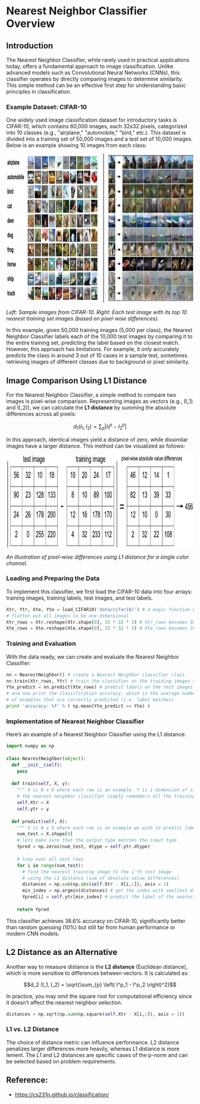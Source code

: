 # Nearest Neighbor Classifier Overview

## Introduction

The Nearest Neighbor Classifier, while rarely used in practical applications today, offers a fundamental approach to image classification. Unlike advanced models such as Convolutional Neural Networks (CNNs), this classifier operates by directly comparing images to determine similarity. This simple method can be an effective first step for understanding basic principles in classification.

### Example Dataset: CIFAR-10

One widely used image classification dataset for introductory tasks is CIFAR-10, which contains 60,000 images, each 32x32 pixels, categorized into 10 classes (e.g., "airplane," "automobile," "bird," etc.). This dataset is divided into a training set of 50,000 images and a test set of 10,000 images. Below is an example showing 10 images from each class:

<img src="CIFAR-10.jpg" alt="CIFAR-10" width="900" height="400"/>

*Left: Sample images from CIFAR-10. Right: Each test image with its top 10 nearest training set images (based on pixel-wise differences).*

In this example, given 50,000 training images (5,000 per class), the Nearest Neighbor Classifier labels each of the 10,000 test images by comparing it to the entire training set, predicting the label based on the closest match. However, this approach has limitations. For example, it only accurately predicts the class in around 3 out of 10 cases in a sample test, sometimes retrieving images of different classes due to background or pixel similarity.

## Image Comparison Using L1 Distance

For the Nearest Neighbor Classifier, a simple method to compare two images is pixel-wise comparison. Representing images as vectors (e.g., \(I_1\) and \(I_2\)), we can calculate the **L1 distance** by summing the absolute differences across all pixels:

$$d_1 (I_1, I_2) = \sum_{p} \left| I^p_1 - I^p_2 \right|$$

In this approach, identical images yield a distance of zero, while dissimilar images have a larger distance. This method can be visualized as follows:

<img src="pixel-wise differences.jpeg" alt="pixel-wise differences" width="800" height="250"/>


*An illustration of pixel-wise differences using L1 distance for a single color channel.*

### Loading and Preparing the Data

To implement this classifier, we first load the CIFAR-10 data into four arrays: training images, training labels, test images, and test labels.

```python
Xtr, Ytr, Xte, Yte = load_CIFAR10('data/cifar10/') # a magic function we provide
# flatten out all images to be one-dimensional
Xtr_rows = Xtr.reshape(Xtr.shape[0], 32 * 32 * 3) # Xtr_rows becomes 50000 x 3072
Xte_rows = Xte.reshape(Xte.shape[0], 32 * 32 * 3) # Xte_rows becomes 10000 x 3072
```
### Training and Evaluation

With the data ready, we can create and evaluate the Nearest Neighbor Classifier:

```python
nn = NearestNeighbor() # create a Nearest Neighbor classifier class
nn.train(Xtr_rows, Ytr) # train the classifier on the training images and labels
Yte_predict = nn.predict(Xte_rows) # predict labels on the test images
# and now print the classification accuracy, which is the average number
# of examples that are correctly predicted (i.e. label matches)
print 'accuracy: %f' % ( np.mean(Yte_predict == Yte) )
```

### Implementation of Nearest Neighbor Classifier

Here’s an example of a Nearest Neighbor Classifier using the L1 distance:

```python
import numpy as np

class NearestNeighbor(object):
  def __init__(self):
    pass

  def train(self, X, y):
    """ X is N x D where each row is an example. Y is 1-dimension of size N """
    # the nearest neighbor classifier simply remembers all the training data
    self.Xtr = X
    self.ytr = y

  def predict(self, X):
    """ X is N x D where each row is an example we wish to predict label for """
    num_test = X.shape[0]
    # lets make sure that the output type matches the input type
    Ypred = np.zeros(num_test, dtype = self.ytr.dtype)

    # loop over all test rows
    for i in range(num_test):
      # find the nearest training image to the i'th test image
      # using the L1 distance (sum of absolute value differences)
      distances = np.sum(np.abs(self.Xtr - X[i,:]), axis = 1)
      min_index = np.argmin(distances) # get the index with smallest distance
      Ypred[i] = self.ytr[min_index] # predict the label of the nearest example

    return Ypred
```

This classifier achieves 38.6% accuracy on CIFAR-10, significantly better than random guessing (10%) but still far from human performance or modern CNN models.

## L2 Distance as an Alternative

Another way to measure distance is the **L2 distance** (Euclidean distance), which is more sensitive to differences between vectors. It is calculated as:

$$d_2 (I_1, I_2) = \sqrt{\sum_{p} \left( I^p_1 - I^p_2 \right)^2}$$


In practice, you may omit the square root for computational efficiency since it doesn’t affect the nearest neighbor selection.

```python
distances = np.sqrt(np.sum(np.square(self.Xtr - X[i,:]), axis = 1))
```

### L1 vs. L2 Distance

The choice of distance metric can influence performance. L2 distance penalizes larger differences more heavily, whereas L1 distance is more lenient. The L1 and L2 distances are specific cases of the p-norm and can be selected based on problem requirements.


## Reference:
- https://cs231n.github.io/classification/
